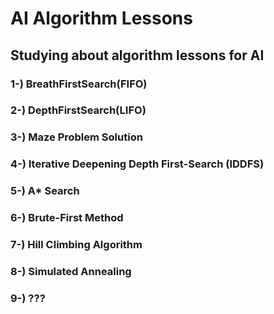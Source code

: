 # AI Algorithm Lessons
## Studying about algorithm lessons for AI
### 1-) BreathFirstSearch(FIFO)
### 2-) DepthFirstSearch(LIFO)
### 3-) Maze Problem Solution
### 4-) Iterative Deepening Depth First-Search (IDDFS)
### 5-) A* Search
### 6-) Brute-First Method
### 7-) Hill Climbing Algorithm
### 8-) Simulated Annealing
### 9-) ???
